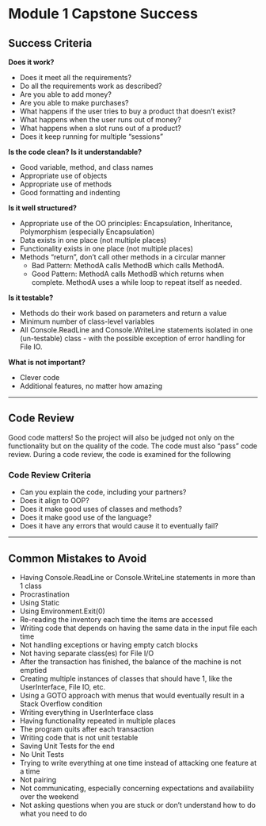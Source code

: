 # Module 1 Capstone Success

## Success Criteria

**Does it work?**

*   Does it meet all the requirements?
*   Do all the requirements work as described?
*   Are you able to add money?
*   Are you able to make purchases?
*   What happens if the user tries to buy a product that doesn’t exist?
*   What happens when the user runs out of money?
*   What happens when a slot runs out of a product?
*   Does it keep running for multiple “sessions”

**Is the code clean? Is it understandable?** 

*   Good variable, method, and class names
*   Appropriate use of objects
*   Appropriate use of methods
*   Good formatting and indenting

**Is it well structured?**

*   Appropriate use of the OO principles:  Encapsulation, Inheritance, Polymorphism (especially Encapsulation)
*   Data exists in one place (not multiple places)
*   Functionality exists in one place (not multiple places)
*   Methods “return”, don’t call other methods in a circular manner
    - Bad Pattern: MethodA calls MethodB which calls MethodA.
    - Good Pattern: MethodA calls MethodB which returns when complete. MethodA uses a while loop to repeat itself as needed.

**Is it testable?**

*   Methods do their work based on parameters and return a value
*   Minimum number of class-level variables
*   All Console.ReadLine and Console.WriteLine statements isolated in one (un-testable) class - with the possible exception of error handling for File IO.

**What is not important?**

*   Clever code
*   Additional features, no matter how amazing

---

## Code Review

Good code matters!   So the project will also be judged not only on the functionality but on the quality of the code.   The code must also “pass” code review.   During a code review, the code is examined for the following


### Code Review Criteria



*   Can you explain the code, including your partners?
*   Does it align to OOP?
*   Does it make good uses of classes and methods?
*   Does it make good use of the language?
*   Does it have any errors that would cause it to eventually fail?

---

## Common Mistakes to Avoid



*   Having Console.ReadLine or Console.WriteLine statements in more than 1 class
*   Procrastination
*   Using Static
*   Using Environment.Exit(0)
*   Re-reading the inventory each time the items are accessed
*   Writing code that depends on having the same data in the input file each time
*   Not handling exceptions or having empty catch blocks
*   Not having separate class(es) for File I/O
*   After the transaction has finished, the balance of the machine is not emptied
*   Creating multiple instances of classes that should have 1, like the UserInterface, File IO, etc.
*   Using a GOTO approach with menus that would eventually result in a Stack Overflow condition
*   Writing everything in UserInterface class
*   Having functionality repeated in multiple places
*   The program quits after each transaction
*   Writing code that is not unit testable
*   Saving Unit Tests for the end
*   No Unit Tests
*   Trying to write everything at one time instead of attacking one feature at a time
*   Not pairing
*   Not communicating, especially concerning expectations and availability over the weekend
*   Not asking questions when you are stuck or don’t understand how to do what you need to do
